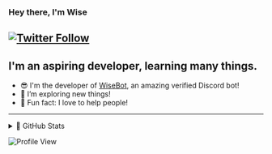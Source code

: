 ### Hey there, I'm Wise

[![Twitter Follow](https://img.shields.io/twitter/follow/oisci0762?color=1DA1F2&logo=twitter&style=for-the-badge)](https://twitter.com/intent/follow?original_referer=https://github.com/Wise2006&screen_name=oisci0762)
<br>
---

## I'm an aspiring developer, learning many things.

- 😎 I'm the developer of [WiseBot](https://wisebot.tk), an amazing verified Discord bot!
- 🔎 I’m exploring new things!
- 👀 Fun fact: I love to help people!

---

<details>
  <summary>🔷 GitHub Stats</summary>

  <img align="left" alt="Wise's GitHub Stats" src="https://github-readme-stats.vercel.app/api?username=WiseDevHelper&show_icons=true&hide_border=true&theme=tokyonight&count_private=true" />

</details>

![Profile View](https://komarev.com/ghpvc/?username=wise2006&label=Profile%20views&color=1DA1F2&style=for-the-badge)
